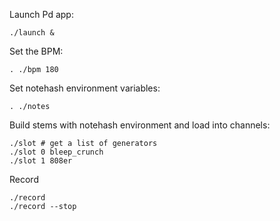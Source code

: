 Launch Pd app:

	./launch &

Set the BPM:

	. ./bpm 180

Set notehash environment variables:

	. ./notes

Build stems with notehash environment and load into channels:

	./slot # get a list of generators
	./slot 0 bleep_crunch
	./slot 1 808er

Record

	./record
	./record --stop

